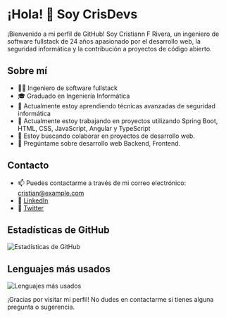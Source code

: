 # ¡Hola! 👋 Soy CrisDevs

¡Bienvenido a mi perfil de GitHub! Soy Cristiann F Rivera, un ingeniero de software fullstack de 24 años apasionado por el desarrollo web, la seguridad informática y la contribución a proyectos de código abierto.

## Sobre mí
- 👨‍💻 Ingeniero de software fullstack
- 🎓 Graduado en Ingeniería Informática
- 🌱 Actualmente estoy aprendiendo técnicas avanzadas de seguridad informática
- 🔭 Actualmente estoy trabajando en proyectos utilizando Spring Boot, HTML, CSS, JavaScript, Angular y TypeScript
- 👯 Estoy buscando colaborar en proyectos de desarrollo web.
- 💬 Pregúntame sobre desarrollo web Backend, Frontend.

## Contacto
- 📫 Puedes contactarme a través de mi correo electrónico: cristian@example.com
- 🔗 [LinkedIn](https://web.facebook.com/profile.php?id=100005486839421)
- 🔗 [Twitter](www.linkedin.com/in/cristian-fabian-rivera-lozano-a58426250)

## Estadísticas de GitHub
![Estadísticas de GitHub](https://github-readme-stats.vercel.app/api?username=CrissFaDev&show_icons=true&theme=dark)

## Lenguajes más usados
![Lenguajes más usados](https://github-readme-stats.vercel.app/api/top-langs/?username=CrissFaDev&layout=compact&theme=dark)

¡Gracias por visitar mi perfil! No dudes en contactarme si tienes alguna pregunta o sugerencia.
